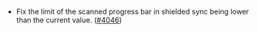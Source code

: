 - Fix the limit of the scanned progress bar in shielded sync being lower than
  the current value. ([\#4046](https://github.com/anoma/namada/pull/4046))